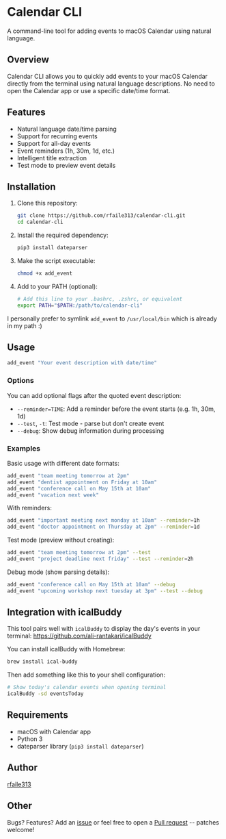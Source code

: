 # Calendar CLI

A command-line tool for adding events to macOS Calendar using natural language.

## Overview

Calendar CLI allows you to quickly add events to your macOS Calendar directly from the terminal using natural language descriptions. No need to open the Calendar app or use a specific date/time format.

## Features

- Natural language date/time parsing
- Support for recurring events
- Support for all-day events
- Event reminders (1h, 30m, 1d, etc.)
- Intelligent title extraction
- Test mode to preview event details

## Installation

1. Clone this repository:
   ```bash
   git clone https://github.com/rfaile313/calendar-cli.git
   cd calendar-cli
   ```

2. Install the required dependency:
   ```bash
   pip3 install dateparser
   ```

3. Make the script executable:
   ```bash
   chmod +x add_event
   ```

4. Add to your PATH (optional):
   ```bash
   # Add this line to your .bashrc, .zshrc, or equivalent
   export PATH="$PATH:/path/to/calendar-cli"
   ```

I personally prefer to symlink `add_event` to `/usr/local/bin` which is already in my path :) 

## Usage

```bash
add_event "Your event description with date/time"
```

### Options

You can add optional flags after the quoted event description:

- `--reminder=TIME`: Add a reminder before the event starts (e.g. 1h, 30m, 1d)
- `--test`, `-t`: Test mode - parse but don't create event
- `--debug`: Show debug information during processing

### Examples

Basic usage with different date formats:

```bash
add_event "team meeting tomorrow at 2pm"
add_event "dentist appointment on Friday at 10am"
add_event "conference call on May 15th at 10am"
add_event "vacation next week"
```

With reminders:

```bash
add_event "important meeting next monday at 10am" --reminder=1h
add_event "doctor appointment on Thursday at 2pm" --reminder=1d
```

Test mode (preview without creating):

```bash
add_event "team meeting tomorrow at 2pm" --test
add_event "project deadline next friday" --test --reminder=2h
```

Debug mode (show parsing details):

```bash
add_event "conference call on May 15th at 10am" --debug
add_event "upcoming workshop next tuesday at 3pm" --test --debug
```

## Integration with icalBuddy

This tool pairs well with `icalBuddy` to display the day's events in your terminal: https://github.com/ali-rantakari/icalBuddy

You can install icalBuddy with Homebrew:

```bash
brew install ical-buddy
```

Then add something like this to your shell configuration:

```bash
# Show today's calendar events when opening terminal
icalBuddy -sd eventsToday
```

## Requirements

- macOS with Calendar app
- Python 3
- dateparser library (`pip3 install dateparser`)

## Author

[rfaile313](https://github.com/rfaile313)

## Other

Bugs? Features? Add an [issue](https://github.com/rfaile313/calendar-cli/issues) or feel free to open a [Pull request](https://github.com/rfaile313/calendar-cli/pulls) -- patches welcome!

